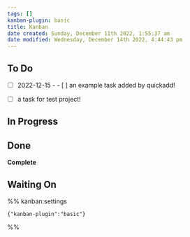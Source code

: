 ```yaml
---
tags: []
kanban-plugin: basic
title: Kanban
date created: Sunday, December 11th 2022, 1:55:37 am
date modified: Wednesday, December 14th 2022, 4:44:43 pm
---
```


## To Do
- [ ] 2022-12-15 - - [ ] an example task added by quickadd!

- [ ] a task for test project!


## In Progress



## Done

**Complete**


## Waiting On





%% kanban:settings
```
{"kanban-plugin":"basic"}
```
%%